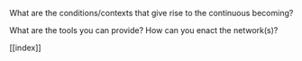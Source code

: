 What are the conditions/contexts that give rise to the continuous becoming? 

What are the tools you can provide? How can you enact the network(s)?

[[index]]